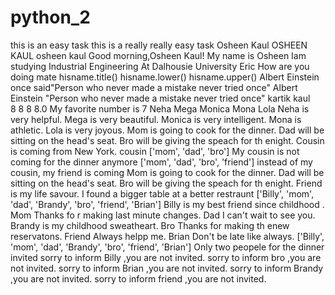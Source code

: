 # python_2
this is an easy task
this is a really really easy task
Osheen Kaul
OSHEEN KAUL
osheen kaul
Good morning,Osheen Kaul!
        My name is Osheen
        Iam studying Industrial Engineering
        At Dalhousie University
Eric
How are you doing mate
hisname.title()
hisname.lower()
hisname.upper()
Albert Einstein once said"Person who never made a mistake never tried once"
Albert Einstein "Person who never made a mistake never tried once"
        kartik
        kaul    
8
8
8
8.0
My favorite number is 7
Neha
Mega
Monica
Mona
Lola
Neha is very helpful.
Mega is very beautiful.
Monica is very intelligent.
Mona is athletic.
Lola is very joyous.
Mom is going  to cook for the dinner.
Dad will be sitting on the head's seat.
Bro will be giving the speach for th enight.
Cousin is coming from New York.
cousin
['mom', 'dad', 'bro']
My cousin is not coming for the dinner anymore
['mom', 'dad', 'bro', 'friend']
instead of my cousin, my  friend is coming
Mom is going  to cook for the dinner.
Dad will be sitting on the head's seat.
Bro will be giving the speach for th enight.
Friend is my life savour.
I found a bigger table at a better restraunt
['Billy', 'mom', 'dad', 'Brandy', 'bro', 'friend', 'Brian']
Billy is my best friend since childhood .
Mom Thanks fo r making last minute changes.
Dad I can't wait to see you.
Brandy is my childhood sweatheart.
Bro Thanks for making th enew reservatons.
Friend Always helpp me.
Brian Don't be late like always.
['Billy', 'mom', 'dad', 'Brandy', 'bro', 'friend', 'Brian']
Only two peopele for the dinner invited
sorry to inform Billy ,you are not invited.
sorry to inform bro ,you are not invited.
sorry to inform Brian ,you are not invited.
sorry to inform Brandy ,you are not invited.
sorry to inform friend ,you are not invited.
